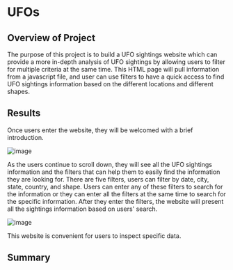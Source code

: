 # UFOs 

## Overview of Project
The purpose of this project is to build a UFO sightings website which can provide a more in-depth analysis of UFO sightings by allowing users to filter for multiple criteria at the same time. This HTML page will pull information from a javascript file, and user can use filters to have a quick access to find UFO sightings information based on the different locations and different shapes.

## Results
Once users enter the website, they will be welcomed with a brief introduction.

![image](https://user-images.githubusercontent.com/82549782/125185163-1922a180-e1f1-11eb-9500-b8b781492887.png)

As the users continue to scroll down, they will see all the UFO sightings information and the filters that can help them to easily find the information they are looking for. There are five filters, users can filter by date, city, state, country, and shape. Users can enter any of these filters to search for the information or they can enter all the filters at the same time to search for the specific information. After they enter the filters, the website will present all the sightings information based on users' search.

![image](https://user-images.githubusercontent.com/82549782/125185337-53407300-e1f2-11eb-9e36-1e1e6896a1c6.png)

This website is convenient for users to inspect specific data.

## Summary

